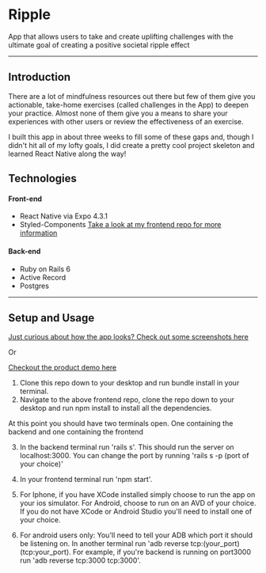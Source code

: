 # Ripple
App that allows users to take and create uplifting challenges with the ultimate goal of creating a positive societal ripple effect

---- 
## Introduction 
There are a lot of mindfulness resources out there but few of them give you actionable, take-home exercises (called challenges in the App) to deepen your practice. Almost none of them give you a means to share your experiences with other users or review the effectiveness of an exercise. 

I built this app in about three weeks to fill some of these gaps and, though I didn't hit all of my lofty goals, I did create a pretty cool project skeleton and learned React Native along the way!  

## Technologies 

#### Front-end
* React Native via Expo 4.3.1
* Styled-Components
[Take a look at my frontend repo for more information](https://github.com/Ekenayy/Ripple-frontend)

#### Back-end
* Ruby on Rails 6 
* Active Record
* Postgres


----

## Setup and Usage 

[Just curious about how the app looks? Check out some screenshots here](https://github.com/Ekenayy/Ripple-frontend/tree/main/assets/screenshots)

Or 

[Checkout the product demo here](https://www.loom.com/share/d824f5cffb3f46b1adb4f2362f5df7fa)

1. Clone this repo down to your desktop and run bundle install in your terminal.
2.  Navigate to the above frontend repo, clone the repo down to your desktop and run npm install to install all the dependencies.

At this point you should have two terminals open. One containing the backend and one containing the frontend 

3. In the backend terminal run 'rails s'. This should run the server on localhost:3000. You can change the port by running 'rails s -p (port of your choice)' 

4. In your frontend terminal run 'npm start'.

5. For Iphone, if you have XCode installed simply choose to run the app on your ios simulator. For Android, choose to run on an AVD of your choice. If you do not have XCode or Android Studio you'll need to install one of your choice. 

6. For android users only: You'll need to tell your ADB which port it should be listening on. In another terminal run 'adb reverse tcp:(your_port) (tcp:your_port). For example, if you're backend is running on port3000 run 'adb reverse tcp:3000 tcp:3000'. 

